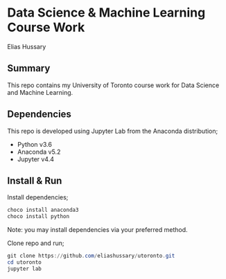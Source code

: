 # Data Science & Machine Learning Course Work
Elias Hussary

## Summary
This repo contains my University of Toronto course work for Data Science and Machine Learning.

## Dependencies
This repo is developed using Jupyter Lab from the Anaconda distribution;
* Python v3.6
* Anaconda v5.2
* Jupyter v4.4

## Install & Run
Install dependencies;
```powershell
choco install anaconda3
choco install python
```
Note: you may install dependencies via your preferred method.

Clone repo and run;
```powershell
git clone https://github.com/eliashussary/utoronto.git
cd utoronto
jupyter lab
```